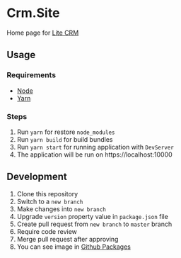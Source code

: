 # Crm.Site

Home page for [Lite CRM](https://litecrm.org)

## Usage

### Requirements

-   [Node](https://nodejs.org/en/download)
-   [Yarn](https://classic.yarnpkg.com/en/docs/install)

### Steps

1. Run `yarn` for restore `node_modules`
2. Run `yarn build` for build bundles
3. Run `yarn start` for running application with `DevServer`
4. The application will be run on https://localhost:10000

## Development

1. Clone this repository
2. Switch to a `new branch`
3. Make changes into `new branch`
4. Upgrade `version` property value in `package.json` file
5. Create pull request from `new branch` to `master` branch
6. Require code review
7. Merge pull request after approving
8. You can see image in [Github Packages](https://github.com/ajupov/Crm.Site/packages)
